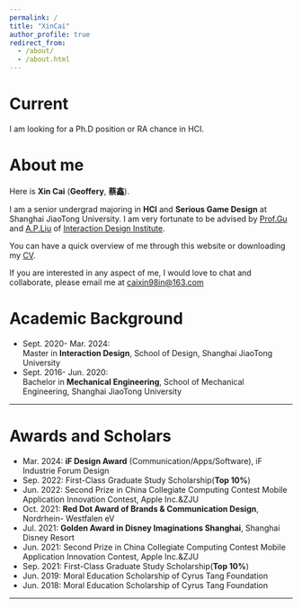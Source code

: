 ```yaml
---
permalink: /
title: "XinCai"
author_profile: true
redirect_from:
  - /about/
  - /about.html
---
```


# Current

I am looking for a Ph.D position or RA chance in HCI.

# About me

Here is **Xin Cai** (**Geoffery**, **蔡鑫**).

I am a senior undergrad majoring in **HCI** and **Serious Game Design** at Shanghai JiaoTong University. I am very fortunate to be advised by [Prof.Gu](https://designschool.sjtu.edu.cn/teacher/31104c124abec4f853ad19c8530ab586/professor/detail/5ec6b6d1c4b4b304afeb5737)
and [A.P.Liu](https://designschool.sjtu.edu.cn/teacher/31104c124abec4f853ad19c8530ab586/viceprofessor/detail/5ecf73a0ead9bc12b4a46df7) of [Interaction Design Institute](https://designschool.sjtu.edu.cn/research/institution/detail/650aae90614c35f70ea1c698).

You can have a quick overview of me through this website or downloading my <a href="../files/CV/CV-Xin%20CAI.pdf" target="_blank">CV</a>.

If you are interested in any aspect of me, I would love to chat and collaborate, please email me at <caixin98in@163.com>

# Academic Background

- Sept. 2020- Mar. 2024:
  <br>Master in **Interaction Design**, School of Design, Shanghai JiaoTong University
- Sept. 2016- Jun. 2020:
  <br>Bachelor in **Mechanical Engineering**, School of Mechanical Engineering, Shanghai JiaoTong University

---

# Awards and Scholars

- Mar. 2024: **iF Design Award** (Communication/Apps/Software), iF Industrie Forum Design
- Sep. 2022: First-Class Graduate Study Scholarship(**Top 10%**)
- Jun. 2022: Second Prize in China Collegiate Computing Contest Mobile Application Innovation Contest, Apple Inc.&ZJU
- Oct. 2021: **Red Dot Award of Brands & Communication Design**, Nordrhein- Westfalen eV
- Jul. 2021: **Golden Award in Disney Imaginations Shanghai**, Shanghai Disney Resort
- Jun. 2021: Second Prize in China Collegiate Computing Contest Mobile Application Innovation Contest, Apple Inc.&ZJU
- Sep. 2021: First-Class Graduate Study Scholarship(**Top 10%**)
- Jun. 2019: Moral Education Scholarship of Cyrus Tang Foundation
- Jun. 2018: Moral Education Scholarship of Cyrus Tang Foundation

---
